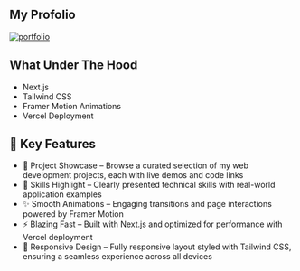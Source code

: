 ## My Profolio
<a href="https://codingjohnny.com/">
  <img src="https://github.com/user-attachments/assets/3de0ef93-8cb0-42ff-b18e-4336025dce2a" alt="portfolio"></img>
</a>

## What Under The Hood
- Next.js  
- Tailwind CSS  
- Framer Motion Animations  
- Vercel Deployment

## 🌟 Key Features
- 💼 Project Showcase – Browse a curated selection of my web development projects, each with live demos and code links
- 🧠 Skills Highlight – Clearly presented technical skills with real-world application examples
- ✨ Smooth Animations – Engaging transitions and page interactions powered by Framer Motion
- ⚡ Blazing Fast – Built with Next.js and optimized for performance with Vercel deployment
- 🎨 Responsive Design – Fully responsive layout styled with Tailwind CSS, ensuring a seamless experience across all devices
